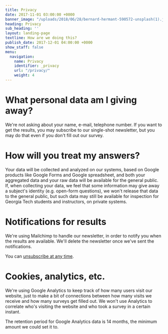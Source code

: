 ```yaml
---
title: Privacy
date: 2017-11-01 03:00:00 +0000
banner_image: "/uploads/2018/06/28/bernard-hermant-590572-unsplash(1).jpg"
heading: Privacy
sub_heading: ''
layout: landing-page
textline: How are we doing this?
publish_date: 2017-12-01 04:00:00 +0000
show_staff: false
menu:
  navigation:
    name: Privacy
    identifier: _privacy
    url: "/privacy/"
    weight: 4
---
```

# What personal data am I giving away?

We're not asking about your name, e-mail, telephone number. If you want to get
the results, you may subscribe to our single-shot newsletter, but you may do
that even if you don't fill out our survey.

# How will you treat my answers?

Your data will be collected and analyzed on our systems, based on Google products
like Google Forms and Google spreadsheet, and both your aggregated data and your
raw data will be available for the general public. If, when collecting your data,
we feel that some information may give away a subject's identity (e.g. open-form
questions), we won't release that data to the general public, but such data may
still be available for inspection for Georgia Tech students and instructors, on
private systems.

# Notifications for results

We're using Mailchimp to handle our newsletter, in order to notify you when the
results are available. We'll delete the newsletter once we've sent the notifications.

You can [unsubscribe at any time](https://misalignedtech.us2.list-manage.com/unsubscribe?u=455301d4ed2519c7d1144777d&id=2ed8cb68a9).

# Cookies, analytics, etc.

We're using Google Analytics to keep track of how many users visit our website,
just to make a bit of connections between how many visits we receive and how
many surveys get filled out. We won't use Analytics to correlate who's visiting
the website and who took a survey in a certain instant.

The retention period for Google Analytics data is 14 months, the minimum amount
we could set it to.


